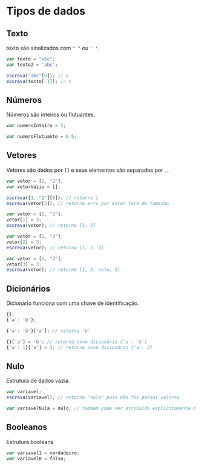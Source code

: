 # Tipos de dados
## Texto

texto são sinalizados com `" "` ou `' '`.

```js
var texto = "abc";
var texto2 = 'abc';

escreva("abc"[0]); // a
escreva(texto[-1]); // c
```

## Números

Números são inteiros ou flutuantes.

```js
var numeroInteiro = 3;

var numeroFlutuante = 8.5;
```

## Vetores

Vetores são dados por `[]` e seus elementos são separados por `,`.

```js
var vetor = [1, "2"];
var vetorVazio = [];

escreva([1, "2"][0]); // retorna 1
escreva(vetor[2]); // retorna erro por estar fora do tamanho

var vetor = [1, "2"];
vetor[1] = 3; 
escreva(vetor); // retorna [1, 3]

var vetor = [1, "2"];
vetor[2] = 3; 
escreva(vetor); // retorna [1, 2, 3]

var vetor = [1, "2"];
vetor[3] = 3; 
escreva(vetor); // retorna [1, 2, nulo, 3]
```

## Dicionários

Dicionário funciona com uma chave de identificação.

```js
{};
{'a': 'b'};

{'a': 'b'}['a']; // retorna 'b'

{}['a'] = 'b'; // retorna novo dicionário {'a': 'b'}
{'a': 1}['a'] = 2; // retorna novo dicionário {'a': 2}
```

## Nulo

Estrutura de dados vazia.

```js
var variavel;
escreva(variavel); // retorna "nulo" pois não foi possui valores

var variavelNula = nulo; // também pode ser atribuído explicitamente o valor "nulo"
```

## Booleanos

Estrutura booleana

```js
var variavel1 = verdadeiro;
var variavel0 = falso;
```